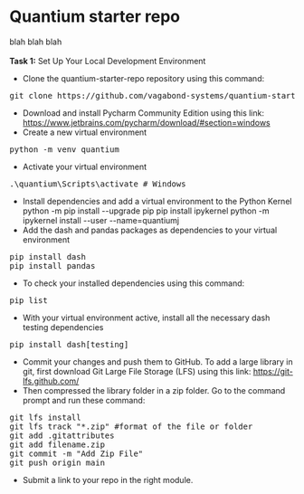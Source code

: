 # Quantium starter repo

blah blah blah
</br></br>
<b>Task 1:</b> Set Up Your Local Development Environment

* Clone the quantium-starter-repo repository using this command:
<pre>
git clone https://github.com/vagabond-systems/quantium-starter-repo.git
</pre>
* Download and install Pycharm Community Edition using this link: https://www.jetbrains.com/pycharm/download/#section=windows
* Create a new virtual environment
<pre>
python -m venv quantium
</pre>
* Activate your virtual environment
<pre>
.\quantium\Scripts\activate # Windows 
</pre>
* Install dependencies and add a virtual environment to the Python Kernel
python -m pip install --upgrade pip
pip install ipykernel
python -m ipykernel install --user --name=quantiumj
* Add the dash and pandas packages as dependencies to your virtual environment
<pre>
pip install dash
pip install pandas
</pre>
* To check your installed dependencies using this command: 
<pre>
pip list
</pre>
* With your virtual environment active, install all the necessary dash testing dependencies
<pre>
pip install dash[testing]
</pre>
* Commit your changes and push them to GitHub. To add a large library in git, first download Git Large File Storage (LFS) using this link: https://git-lfs.github.com/
* Then compressed the library folder in a zip folder. Go to the command prompt and run these command: 
<pre>
git lfs install
git lfs track "*.zip" #format of the file or folder
git add .gitattributes
git add filename.zip
git commit -m "Add Zip File"
git push origin main
</pre>
* Submit a link to your repo in the right module.
